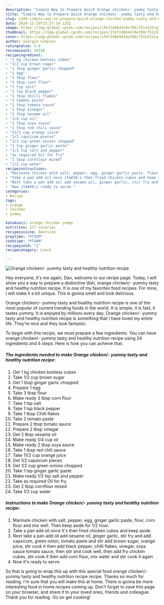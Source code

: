 ```yaml
---
description: "Simple Way to Prepare Quick Orange chicken/- yummy tasty and healthy nutrition recipe"
title: "Simple Way to Prepare Quick Orange chicken/- yummy tasty and healthy nutrition recipe"
slug: 1349-simple-way-to-prepare-quick-orange-chicken-yummy-tasty-and-healthy-nutrition-recipe
date: 2020-12-29T23:17:14.135Z
image: https://img-global.cpcdn.com/recipes/1fef2db64410a708/751x532cq70/orange-chicken-yummy-tasty-and-healthy-nutrition-recipe-recipe-main-photo.jpg
thumbnail: https://img-global.cpcdn.com/recipes/1fef2db64410a708/751x532cq70/orange-chicken-yummy-tasty-and-healthy-nutrition-recipe-recipe-main-photo.jpg
cover: https://img-global.cpcdn.com/recipes/1fef2db64410a708/751x532cq70/orange-chicken-yummy-tasty-and-healthy-nutrition-recipe-recipe-main-photo.jpg
author: Georgia Simpson
ratingvalue: 4.8
reviewcount: 10338
recipeingredient:
- "1 kg chicken bonless cubes"
- "1/2 cup brown sugar"
- "1 tbsp ginger garlic chopped"
- "1 egg"
- "3 tbsp flour"
- "3 tbsp corn flour"
- "1 tsp salt"
- "1 tsp black pepper"
- "1 tbsp Chilli flakes"
- "2 tomato paste"
- "2 tbsp tomato sauce"
- "2 tbsp vinegar"
- "2 tbsp sesame oil"
- "1/4 cup oil"
- "2 tbsp soya sauce"
- "1 tbsp red chili sauce"
- "11/2 cup orange juice"
- "1/2 capsicum pieces"
- "1/2 cup green onions chopped"
- "1 tsp ginger garlic paste"
- "1/2 tsp salt and pepper"
- "as required Oil for fry"
- "2 tbsp cornflour mixed"
- "1/2 cup water"
recipeinstructions:
- "Marinate chicken with salt, pepper, egg, ginger garlic paste, flour, corn flour and mix well. Then keep aside for 1/2 hour."
- "Take a pan add oil once it&#39;s then fried chicken cubes and keep aside."
- "Next take a pan add oil add sesame oil, ginger garlic, stir fry and add capsicum, green onion, tomato paste and stir add brown sugar, orange juice, stir cook it then add black pepper, chilli flakes, vinegar, soya sauce tomato sauce, then stir and cook well, then add fry chicken cubes, stir cook it then add corn flour, mix water and stir cook it again"
- "Now it&#39;s ready to serve."
categories:
- Recipe
tags:
- orange
- chicken
- yummy

katakunci: orange chicken yummy 
nutrition: 277 calories
recipecuisine: American
preptime: "PT35M"
cooktime: "PT48M"
recipeyield: "1"
recipecategory: Lunch

---
```



![Orange chicken/- yummy tasty and healthy nutrition recipe](https://img-global.cpcdn.com/recipes/1fef2db64410a708/751x532cq70/orange-chicken-yummy-tasty-and-healthy-nutrition-recipe-recipe-main-photo.jpg)

Hey everyone, it's me again, Dan, welcome to our recipe page. Today, I will show you a way to prepare a distinctive dish, orange chicken/- yummy tasty and healthy nutrition recipe. It is one of my favorites food recipes. For mine, I will make it a bit unique. This is gonna smell and look delicious.



Orange chicken/- yummy tasty and healthy nutrition recipe is one of the most popular of current trending foods in the world. It is simple, it is fast, it tastes yummy. It is enjoyed by millions every day. Orange chicken/- yummy tasty and healthy nutrition recipe is something that I have loved my entire life. They're nice and they look fantastic.


To begin with this recipe, we must prepare a few ingredients. You can have orange chicken/- yummy tasty and healthy nutrition recipe using 24 ingredients and 4 steps. Here is how you can achieve that.

<!--inarticleads1-->

##### The ingredients needed to make Orange chicken/- yummy tasty and healthy nutrition recipe:

1. Get 1 kg chicken bonless cubes
1. Take 1/2 cup brown sugar
1. Get 1 tbsp ginger garlic chopped
1. Prepare 1 egg
1. Take 3 tbsp flour
1. Make ready 3 tbsp corn flour
1. Take 1 tsp salt
1. Take 1 tsp black pepper
1. Take 1 tbsp Chilli flakes
1. Take 2 tomato paste
1. Prepare 2 tbsp tomato sauce
1. Prepare 2 tbsp vinegar
1. Get 2 tbsp sesame oil
1. Make ready 1/4 cup oil
1. Make ready 2 tbsp soya sauce
1. Take 1 tbsp red chili sauce
1. Take 11/2 cup orange juice
1. Get 1/2 capsicum pieces
1. Get 1/2 cup green onions chopped
1. Take 1 tsp ginger garlic paste
1. Make ready 1/2 tsp salt and pepper
1. Take as required Oil for fry
1. Get 2 tbsp cornflour mixed
1. Take 1/2 cup water




<!--inarticleads2-->

##### Instructions to make Orange chicken/- yummy tasty and healthy nutrition recipe:

1. Marinate chicken with salt, pepper, egg, ginger garlic paste, flour, corn flour and mix well. Then keep aside for 1/2 hour.
1. Take a pan add oil once it&#39;s then fried chicken cubes and keep aside.
1. Next take a pan add oil add sesame oil, ginger garlic, stir fry and add capsicum, green onion, tomato paste and stir add brown sugar, orange juice, stir cook it then add black pepper, chilli flakes, vinegar, soya sauce tomato sauce, then stir and cook well, then add fry chicken cubes, stir cook it then add corn flour, mix water and stir cook it again
1. Now it&#39;s ready to serve.




So that is going to wrap this up with this special food orange chicken/- yummy tasty and healthy nutrition recipe recipe. Thanks so much for reading. I'm sure that you will make this at home. There is gonna be more interesting food in home recipes coming up. Don't forget to save this page on your browser, and share it to your loved ones, friends and colleague. Thank you for reading. Go on get cooking!
